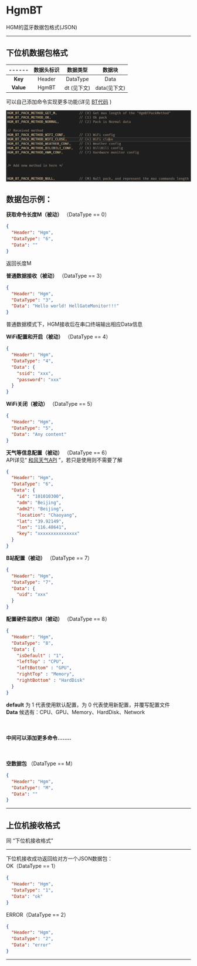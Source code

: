 # HgmBT

HGM的蓝牙数据包格式(JSON)

---

## 下位机数据包格式

|------|数据头标识|数据类型    |数据块      |
|:----:|:-------:|:--------:|:----------:|
| **Key**|Header   |DataType  |Data        |
| **Value**|HgmBT  |dt (见下文)|data(见下文)|

可以自己添加命令实现更多功能(详见 [BT代码](./HgmBT.h) )

![](../../../Image/BasicBTCommands.png)

## 数据包示例：
**获取命令长度M（被动）** （DataType == 0）
```json
{
  "Header": "Hgm",
  "DataType": "6",
  "Data": ""
}
```
返回长度M

**普通数据接收（被动）** （DataType == 3）
```json
{
  "Header": "Hgm",
  "DataType": "3",
  "Data": "Hello world! HellGateMonitor!!!"
}
```

普通数据模式下，HGM接收后在串口终端输出相应Data信息

**WiFi配置和开启（被动）** （DataType == 4）

```json
{
  "Header": "Hgm",
  "DataType": "4",
  "Data": {
    "ssid": "xxx",
    "password": "xxx"
  }
}
```

**WiFi关闭（被动）** （DataType == 5）

```json
{
  "Header": "Hgm",
  "DataType": "5",
  "Data": "Any content"
}
```

**天气等信息配置（被动）** （DataType == 6）  
API详见“ [和风天气API](https://dev.qweather.com/docs/api/) ”，若只是使用则不需要了解

```json
{
  "Header": "Hgm",
  "DataType": "6",
  "Data": {
    "id": "101010300",
    "adm": "Beijing",
    "adm2": "Beijing",
    "location": "Chaoyang",
    "lat": "39.92149",
    "lon": "116.48641",
    "key": "xxxxxxxxxxxxxxx"
  }
}
```

**B站配置（被动）** （DataType == 7）

```json
{
  "Header": "Hgm",
  "DataType": "7",
  "Data": {
    "uid": "xxx"
  }
}
```
**配置硬件监控UI（被动）** （DataType == 8）
```json
{
  "Header": "Hgm",
  "DataType": "8",
  "Data": {
    "isDefault" : "1",
    "leftTop" : "CPU",
    "leftBottom" : "GPU",
    "rightTop" : "Memory",
    "rightBottom" : "HardDisk"
  }
}
```
**default** 为 1 代表使用默认配置，为 0 代表使用新配置，并覆写配置文件  
**Data** 候选有：CPU、GPU、Memory、HardDisk、Network

<br>

#### 中间可以添加更多命令........

<br>


**空数据包** （DataType == M）

```json
{
  "Header": "Hgm",
  "DataType": "M",
  "Data": ""
}
```

---

## 上位机接收格式

同 “下位机接收格式”

---

下位机接收成功返回给对方一个JSON数据包：  
OK（DataType == 1）

```json
{
  "Header": "Hgm",
  "DataType": "1",
  "Data": "ok"
}
```

ERROR（DataType == 2）

```json
{
  "Header": "Hgm",
  "DataType": "2",
  "Data": "error"
}
```


---




